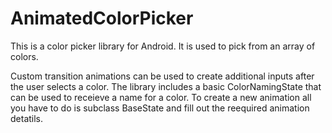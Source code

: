 # AnimatedColorPicker

This is a color picker library for Android. It is used to pick from an array of colors. 


Custom transition animations can be used to create additional inputs after the user selects a color.
The library includes a basic ColorNamingState that can be used to receieve a name for a color.
To create a new animation all you have to do is subclass BaseState and fill out the reequired animation detatils.
